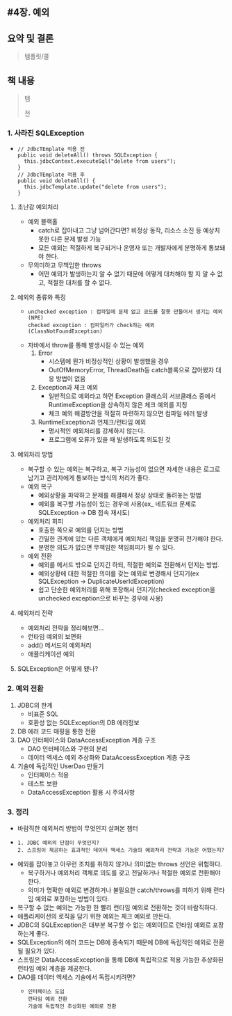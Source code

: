 #4장. 예외
---

## 요약 및 결론
> 템플릿/콜
    
## 책 내용
> 템
>
> 전
> 



### 1. 사라진 SQLException
- ```
  // JdbcTEmplate 적용 전
  public void deleteAll() throws SQLException {
    this.jdbcContext.executeSql("delete from users");
  }
  // JdbcTEmplate 적용 후
  public void deleteAll() {
    this.jdbcTemplate.update("delete from users");
  }
  ```
1. 초난감 예외처리
    - 예외 블랙홀
        - catch로 잡아내고 그냥 넘어간다면? 비정상 동작, 리소스 소진 등 예상치 못한 다른 문제 발생 가능
        - 모든 예외는 적절하게 복구되거나 운영자 또는 개발자에게 분명하게 통보돼야 한다.
    - 무의미하고 무책임한 throws
        - 어떤 예외가 발생하는지 알 수 없기 때문에 어떻게 대처해야 할 지 알 수 없고, 적절한 대처를 할 수 없다.

2. 예외의 종류와 특징
    - ```
      unchecked exception : 컴파일에 문제 없고 코드를 잘못 만들어서 생기는 예외(NPE)
      checked exception : 컴파일러가 check하는 예외(ClassNotFoundException)
      ```
    - 자바에서 throw를 통해 발생시킬 수 있는 예외
        1. Error
            - 시스템에 뭔가 비정상적인 상황이 발생했을 경우
            - OutOfMemoryError, ThreadDeath등 catch블록으로 잡아봤자 대응 방법이 없음
        2. Exception과 체크 예외
            - 일반적으로 예외라고 하면 Exception 클래스의 서브클래스 중에서 RuntimeException을 상속하지 않은 체크 예외를 지칭
            - 체크 예외 해결방안을 적절히 마련하지 않으면 컴파일 에러 발생
        3. RuntimeException과 언체크/런타임 예외
            - 명시적인 예외처리를 강제하지 않는다.
            - 프로그램에 오류가 있을 때 발생하도록 의도된 것

3. 예외처리 방법
    - 복구할 수 있는 예외는 복구하고, 복구 가능성이 없으면 자세한 내용은 로그로 남기고 관리자에게 통보하는 방식의 처리가 좋다.
    - 예외 복구
        - 예외상황을 파악하고 문제를 해결해서 정상 상태로 돌려놓는 방법
        - 예외를 복구할 가능성이 있는 경우에 사용(ex_ 네트워크 문제로 SQLException -> DB 접속 재시도)
    - 예외처리 회피
        - 호출한 쪽으로 예외를 던지는 방법
        - 긴밀한 관계에 있는 다른 객체에게 예외처리 책임을 분명히 전가해야 한다.
        - 분명한 의도가 없으면 무책임한 책임회피가 될 수 있다.
    - 예외 전환
        - 예외를 메서드 밖으로 던지긴 하되, 적절한 예외로 전환해서 던지는 방법.
        - 예외상황에 대한 적절한 의미를 갖는 예외로 변경해서 던지기(ex SQLException -> DuplicateUserIdException)
        - 쉽고 단순한 예외처리를 위해 포장해서 던지기(checked exception을 unchecked exception으로 바꾸는 경우에 사용)
4. 예외처리 전략
    - 예외처리 전략을 정리해보면...
    - 런타임 예외의 보편화
    - add() 메서드의 예외처리
    - 애플리케이션 예외
5. SQLException은 어떻게 됐나?
### 2. 예외 전환
1. JDBC의 한계
    - 비표준 SQL
    - 호환성 없는 SQLException의 DB 에러정보
2. DB 에러 코드 매핑을 통한 전환
3. DAO 인터페이스와 DataAccessException 계층 구조
    - DAO 인터페이스와 구현의 분리
    - 데이터 엑세스 예외 추상화와 DataAccessException 계층 구조
4. 기술에 독립적인 UserDao 만들기
    - 인터페이스 적용
    - 테스트 보완
    - DataAccessException 활용 시 주의사항
### 3. 정리
- 바람직한 예외처리 방법이 무엇인지 살펴본 챕터
- ```
  1. JDBC 예외의 단점이 무엇인지?
  2. 스프링이 제공하는 효과적인 데이터 액세스 기술의 예외처리 전략과 기능은 어땠는지?
  ```
- 예외를 잡아놓고 아무런 조치를 취하지 않거나 의미없는 throws 선언은 위험하다.
    - 복구하거나 예외처리 객체로 의도를 갖고 전달하거나 적절한 예외로 전환해야 한다.
    - 의미가 명확한 예외로 변경하거나 불필요한 catch/throws를 피하기 위해 런타임 예외로 포장하는 방법이 있다.
- 복구할 수 없는 예외는 가능한 한 빨리 런타임 예외로 전환하는 것이 바람직하다.
- 애플리케이션의 로직을 담기 위한 예외는 체크 예외로 만든다.
- JDBC의 SQLException은 대부분 복구할 수 없는 예외이므로 런타임 예외로 포장하는게 좋다.
- SQLException의 에러 코드는 DB에 종속되기 때문에 DB에 독립적인 예외로 전환될 필요가 있다.
- 스프링은 DataAccessException을 통해 DB에 독립적으로 적용 가능한 추상화된 런타임 예외 계층을 제공한다.
- DAO를 데이터 액세스 기술에서 독립시키려면?
    - ```
      인터페이스 도입
      런타임 예외 전환
      기술에 독립적인 추상화된 예외로 전환
      ```